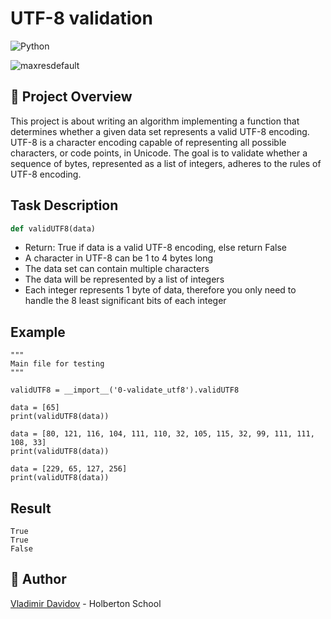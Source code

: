 # UTF-8 validation
![Python](https://img.shields.io/badge/Python-Algorithms-blue?style=for-the-badge&logo=python&logoColor=white)

![maxresdefault](https://github.com/v-dav/holbertonschool-interview/assets/115344057/55622d44-d823-436e-9a3e-601900629318)


## 🧐 Project Overview
This project is about writing an algorithm implementing a function that determines whether a given data set represents a valid UTF-8 encoding. UTF-8 is a character encoding capable of representing all possible characters, or code points, in Unicode. The goal is to validate whether a sequence of bytes, represented as a list of integers, adheres to the rules of UTF-8 encoding.

## Task Description



```python
def validUTF8(data)
```

- Return: True if data is a valid UTF-8 encoding, else return False
- A character in UTF-8 can be 1 to 4 bytes long
- The data set can contain multiple characters
- The data will be represented by a list of integers
- Each integer represents 1 byte of data, therefore you only need to handle the 8 least significant bits of each integer

## Example

```#!/usr/bin/python3
"""
Main file for testing
"""

validUTF8 = __import__('0-validate_utf8').validUTF8

data = [65]
print(validUTF8(data))

data = [80, 121, 116, 104, 111, 110, 32, 105, 115, 32, 99, 111, 111, 108, 33]
print(validUTF8(data))

data = [229, 65, 127, 256]
print(validUTF8(data))
```

## Result
```
True
True
False
```

##  🙇 Author

[Vladimir Davidov](https://github.com/v-dav) - Holberton School
